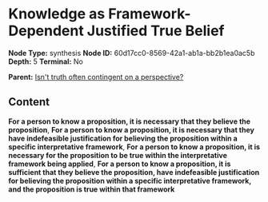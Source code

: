 # Knowledge as Framework-Dependent Justified True Belief

**Node Type:** synthesis
**Node ID:** 60d17cc0-8569-42a1-ab1a-bb2b1ea0ac5b
**Depth:** 5
**Terminal:** No

**Parent:** [Isn't truth often contingent on a perspective?](isnt-truth-often-contingent-on-a-perspective-antithesis-10ab91e4-65a8-466e-a04d-95ec4c51c978.md)

## Content

**For a person to know a proposition, it is necessary that they believe the proposition**, **For a person to know a proposition, it is necessary that they have indefeasible justification for believing the proposition within a specific interpretative framework**, **For a person to know a proposition, it is necessary for the proposition to be true within the interpretative framework being applied**, **For a person to know a proposition, it is sufficient that they believe the proposition, have indefeasible justification for believing the proposition within a specific interpretative framework, and the proposition is true within that framework**
